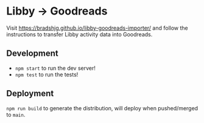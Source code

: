 # Libby -> Goodreads

Visit https://bradshjg.github.io/libby-goodreads-importer/ and follow the instructions to transfer Libby activity data into Goodreads.

## Development

* `npm start` to run the dev server!
* `npm test` to run the tests!

## Deployment

`npm run build` to generate the distribution, will deploy when pushed/merged to `main`.
